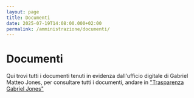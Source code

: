 ```yaml
---
layout: page
title: Documenti
date: 2025-07-19T14:08:00.000+02:00
permalink: /amministrazione/documenti/
---
```

# Documenti

Qui trovi tutti i documenti tenuti in evidenza dall'ufficio digitale di Gabriel Matteo Jones, per consultare tutti i documenti, andare in ["Trasparenza Gabriel Jones"](https://gabrieljones.it/tag/)

[](https://gabrieljones.it/tag/)[](https://gabrieljones.it/tag/)
